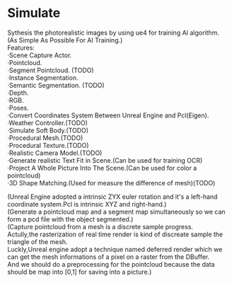 # Simulate
Sythesis the photorealistic images by using ue4 for training AI algorithm.
(As Simple As Possible For AI Training.)  
Features:  
·Scene Capture Actor.  
·Pointcloud.  
·Segment Pointcloud.  (TODO)  
·Instance Segmentation.  
·Semantic Segmentation.  (TODO)  
·Depth.  
·RGB.  
·Poses.  
·Convert Coordinates System Between Unreal Engine and Pcl(Eigen).  
·Weather Controller.(TODO)  
·Simulate Soft Body.(TODO)  
·Procedural Mesh.(TODO)  
·Procedural Texture.(TODO)  
·Realistic Camera Model.(TODO)  
·Generate realistic Text Fit in Scene.(Can be used for training OCR)  
·Project A Whole Picture Into The Scene.(Can be used for color a pointcloud)  
·3D Shape Matching.(Used for measure the difference of mesh)(TODO)   

(Unreal Engine adopted a intrinsic ZYX euler rotation and it's a left-hand coordinate system.Pcl is intrinsic XYZ and right-hand.)  
(Generate a pointcloud map and a segment map simultaneously so we can form a pcd file with the object segmented.)  
(Capture pointcloud from a mesh is a discrete sample progress.  
Actully,the rasterization of real time render is kind of discreate sample the triangle of the mesh.  
Luckly,Unreal engine adopt a technique named deferred render which we can get the mesh informations of a pixel on a raster from the DBuffer.  
And we should do a preprocessing for the pointcloud because the data should be map into [0,1] for saving into a picture.)  
